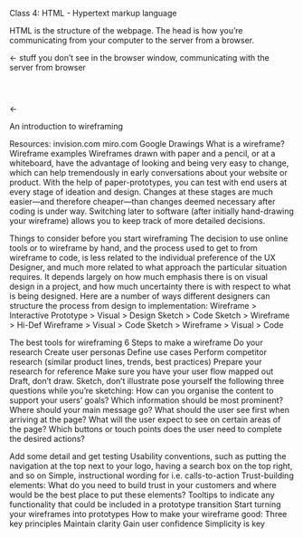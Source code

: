 Class 4: HTML - Hypertext markup language

HTML is the structure of the webpage. 
The head is how you’re communicating from your computer to the server from a browser.

<html>
	<head></head> ← stuff you don’t see in the browser window, communicating with the server from browser
	<body>
<header></header>
<main></main>
<footer></footer>
<body> ← 

An introduction to wireframing

Resources: 
invision.com
miro.com
Google Drawings
What is a wireframe?
Wireframe examples
Wireframes drawn with paper and a pencil, or at a whiteboard, have the advantage of looking and being very easy to change, which can help tremendously in early conversations about your website or product.
With the help of paper-prototypes, you can test with end users at every stage of ideation and design. Changes at these stages are much easier—and therefore cheaper—than changes deemed necessary after coding is under way.
Switching later to software (after initially hand-drawing your wireframe) allows you to keep track of more detailed decisions.

Things to consider before you start wireframing
The decision to use online tools or to wireframe by hand, and the process used to get to from wireframe to code, is less related to the individual preference of the UX Designer, and much more related to what approach the particular situation requires. It depends largely on how much emphasis there is on visual design in a project, and how much uncertainty there is with respect to what is being designed.
Here are a number of ways different designers can structure the process from design to implementation:
Wireframe > Interactive Prototype > Visual > Design
Sketch > Code
Sketch > Wireframe > Hi-Def Wireframe > Visual > Code
Sketch > Wireframe > Visual > Code

The best tools for wireframing
6 Steps to make a wireframe
Do your research
Create user personas
Define use cases
Perform competitor research (similar product lines, trends, best practices)
Prepare your research for reference
Make sure you have your user flow mapped out
Draft, don’t draw. Sketch, don’t illustrate
pose yourself the following three questions while you’re sketching:
How can you organise the content to support your users’ goals?
Which information should be most prominent? Where should your main message go? What should the user see first when arriving at the page?
What will the user expect to see on certain areas of the page?
Which buttons or touch points does the user need to complete the desired actions?

Add some detail and get testing
Usability conventions, such as putting the navigation at the top next to your logo, having a search box on the top right, and so on
Simple, instructional wording for i.e. calls-to-action
Trust-building elements: What do you need to build trust in your customers and where would be the best place to put these elements?
Tooltips to indicate any functionality that could be included in a prototype transition
Start turning your wireframes into prototypes
How to make your wireframe good: Three key principles
Maintain clarity
Gain user confidence
Simplicity is key
